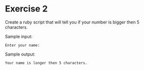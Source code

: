 # Exercise 2

Create a ruby script that will tell you if your number is bigger then 5 characters.

Sample input:

`Enter your name: `

Sample output:

`Your name is longer then 5 characters.`
